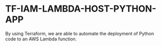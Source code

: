 # TF-IAM-LAMBDA-HOST-PYTHON-APP
By using Terraform, we are able to automate the deployment of Python code to an AWS Lambda function.
